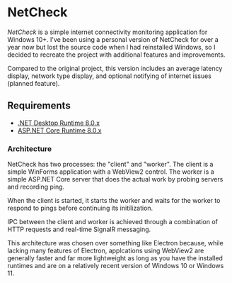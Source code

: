 # NetCheck

_NetCheck_ is a simple internet connectivity monitoring application for Windows 10+. I've been using a personal version of NetCheck for over a year now but lost the source code when I had reinstalled Windows, so I decided to recreate the project with additional features and improvements.

Compared to the original project, this version includes an average latency display, network type display, and optional notifying of internet issues (planned feature).

## Requirements

- [.NET Desktop Runtime 8.0.x](https://dotnet.microsoft.com/en-us/download/dotnet/thank-you/runtime-desktop-8.0.1-windows-x64-installer)
- [ASP.NET Core Runtime 8.0.x](https://dotnet.microsoft.com/en-us/download/dotnet/thank-you/runtime-aspnetcore-8.0.1-windows-x64-installer)

### Architecture

NetCheck has two processes: the "client" and "worker". The client is a simple WinForms application with a WebView2 control. The worker is a simple ASP.NET Core server that does the actual work by probing servers and recording ping.

When the client is started, it starts the worker and waits for the worker to respond to pings before continuing its initilization.

IPC between the client and worker is achieved through a combination of HTTP requests and real-time SignalR messaging.

This architecture was chosen over something like Electron because, while lacking many features of Electron, applcations using WebView2 are generally faster and far more lightweight as long as you have the installed runtimes and are on a relatively recent version of Windows 10 or Windows 11.
